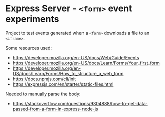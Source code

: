 # Express Server - `<form>` event experiments

Project to test events generated when a `<form>` downloads a file to an `<iframe>`.

Some resources used:
* https://developer.mozilla.org/en-US/docs/Web/Guide/Events
* https://developer.mozilla.org/en-US/docs/Learn/Forms/Your_first_form
* https://developer.mozilla.org/en-US/docs/Learn/Forms/How_to_structure_a_web_form
* https://docs.npmjs.com/cli/init
* https://expressjs.com/en/starter/static-files.html

Needed to manually parse the body:
* https://stackoverflow.com/questions/9304888/how-to-get-data-passed-from-a-form-in-express-node-js

